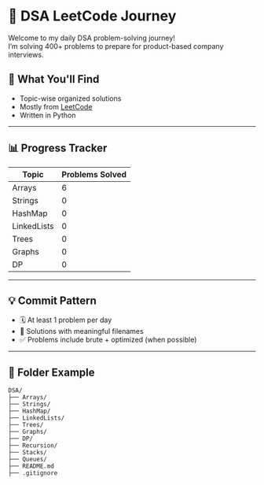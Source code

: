 # 🚀 DSA LeetCode Journey

Welcome to my daily DSA problem-solving journey!  
I’m solving 400+ problems to prepare for product-based company interviews.

## 📌 What You'll Find

- Topic-wise organized solutions
- Mostly from [LeetCode](https://leetcode.com/)
- Written in Python

---

## 📊 Progress Tracker

| Topic       | Problems Solved |
| ----------- | --------------- |
| Arrays      | 6               |
| Strings     | 0               |
| HashMap     | 0               |
| LinkedLists | 0               |
| Trees       | 0               |
| Graphs      | 0               |
| DP          | 0               |

---

## 💡 Commit Pattern

- 🗓️ At least 1 problem per day
- 📌 Solutions with meaningful filenames
- ✅ Problems include brute + optimized (when possible)

---

## 📂 Folder Example

```plaintext
DSA/
├── Arrays/
├── Strings/
├── HashMap/
├── LinkedLists/
├── Trees/
├── Graphs/
├── DP/
├── Recursion/
├── Stacks/
├── Queues/
├── README.md
├── .gitignore


```
